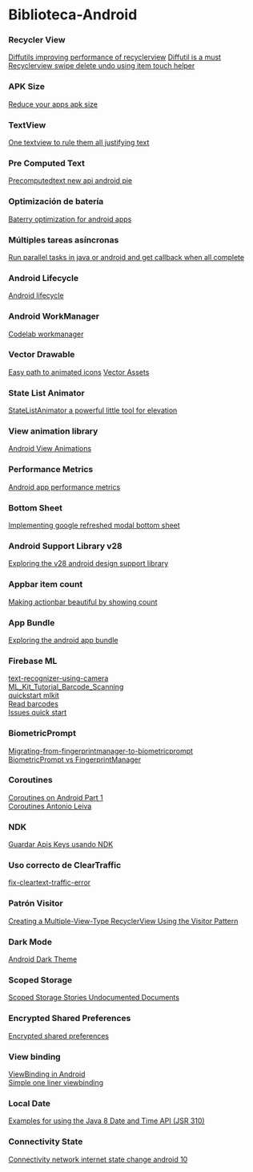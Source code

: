 # Biblioteca-Android

### Recycler View
[Diffutils improving performance of recyclerview](https://medium.com/mindorks/diffutils-improving-performance-of-recyclerview-102b254a9e4a)
[Diffutil is a must](https://proandroiddev.com/diffutil-is-a-must-797502bc1149)
[Recyclerview swipe delete undo using item touch helper](https://www.androidhive.info/2017/09/android-recyclerview-swipe-delete-undo-using-itemtouchhelper/)
 
### APK Size
[Reduce your apps apk size](https://www.codementor.io/bapusahebpatil/reduce-your-app-s-apk-size-even-if-you-use-realm-n1cif4bhz)

### TextView
[One textview to rule them all justifying text](https://www.codementor.io/rugvedambekar/one-textview-to-rule-them-all-justifying-text-on-android-eq6ihy455)

### Pre Computed Text 
[Precomputedtext new api android pie](https://medium.com/mindorks/precomputedtext-new-api-in-android-pie-74eb8f420ee6)

### Optimización de batería
[Baterry optimization for android apps](https://blog.mindorks.com/battery-optimization-for-android-apps-f4ef6170ff70)

### Múltiples tareas asíncronas
[Run parallel tasks in java or android and get callback when all complete](https://blog.mindorks.com/run-parallel-tasks-in-java-or-android-and-get-callback-when-all-complete-video)

### Android Lifecycle
[Android lifecycle](https://codelabs.developers.google.com/codelabs/android-lifecycles/#0)

### Android WorkManager
[Codelab workmanager](https://codelabs.developers.google.com/codelabs/android-workmanager/#0)

### Vector Drawable
[Easy path to animated icons](https://sourcediving.com/android-recipes-the-easy-path-to-animated-icons-878bffcb0920)
[Vector Assets](https://www.youtube.com/watch?v=fgbl34me3kk)

### State List Animator
[StateListAnimator a powerful little tool for elevation](https://proandroiddev.com/statelistanimator-a-powerful-little-tool-for-elevation-animation-4b31781e98a0)

### View animation library
[Android View Animations](https://mindorks.com/android/store/Animations/daimajia/androidviewanimations)

### Performance Metrics
[Android app performance metrics](https://blog.mindorks.com/android-app-performance-metrics-a1176334186e)

### Bottom Sheet
[Implementing google refreshed modal bottom sheet](https://medium.com/halcyon-mobile/implementing-googles-refreshed-modal-bottom-sheet-4e76cb5de65b)

### Android Support Library v28 
[Exploring the v28 android design support library](https://medium.com/google-developer-experts/exploring-the-v28-android-design-support-library-2c96c6031ae8)

### Appbar item count
[Making actionbar beautiful by showing count](https://medium.com/mindorks/making-actionbar-beautiful-by-showing-count-on-actionbar-icon-ed3a3a1a74ea)

### App Bundle
[Exploring the android app bundle](https://medium.com/google-developer-experts/exploring-the-android-app-bundle-ca16846fa3d7)

### Firebase ML
[text-recognizer-using-camera](https://mobikul.com/android-text-recognizer-using-camera-and-firebase-ml-kit) <br>
[ML_Kit_Tutorial_Barcode_Scanning](https://hoineki.com/article.php?a=ML_Kit_Tutorial_Barcode_Scanning17) <br>
[quickstart mlkit](https://github.com/firebase/quickstart-android/tree/master/mlkit) <br>
[Read barcodes](https://firebase.google.com/docs/ml-kit/android/read-barcodes#run-the-barcode-detector) <br>
[Issues quick start](https://github.com/firebase/quickstart-android/issues/703)

### BiometricPrompt
[Migrating-from-fingerprintmanager-to-biometricprompt](https://medium.com/androiddevelopers/migrating-from-fingerprintmanager-to-biometricprompt-4bc5f570dccd) <br>
[BiometricPrompt vs FingerprintManager](https://edit.theappbusiness.com/androidx-biometricprompt-vs-fingerprintmanager-the-good-and-the-ugly-c15a1b3a67d7)

### Coroutines
[Coroutines on Android Part 1](https://medium.com/androiddevelopers/coroutines-on-android-part-i-getting-the-background-3e0e54d20bb)<br>
[Coroutines Antonio Leiva](https://www.youtube.com/watch?v=KqLtW8d8PXY)

### NDK 
[Guardar Apis Keys usando NDK](https://medium.com/@sagarsuri56/secure-your-api-keys-locally-like-a-champ-985bb8bbed18)

### Uso correcto de ClearTraffic
[fix-cleartext-traffic-error](https://medium.com/@son.rommer/fix-cleartext-traffic-error-in-android-9-pie-2f4e9e2235e6)

### Patrón Visitor
[Creating a Multiple-View-Type RecyclerView Using the Visitor Pattern](https://medium.com/@slarsoncreative/creating-a-multiple-view-type-recyclerview-using-the-visitor-pattern-1184d8732167)

### Dark Mode
[Android Dark Theme](https://www.netguru.com/codestories/android-dark-theme)

### Scoped Storage
[Scoped Storage Stories Undocumented Documents](https://commonsware.com/blog/2020/02/15/scoped-storage-stories-undocumented-documents.html)

### Encrypted Shared Preferences
[Encrypted shared preferences](https://www.rockandnull.com/encrypted-shared-preferences/)

### View binding
[ViewBinding in Android](https://medium.com/better-programming/everything-you-should-know-about-viewbinding-in-android-52552af9e8ba)<br>
[Simple one liner viewbinding](https://medium.com/@Zhuinden/simple-one-liner-viewbinding-in-fragments-and-activities-with-kotlin-961430c6c07c)

### Local Date
[Examples for using the Java 8 Date and Time API (JSR 310)](https://gist.github.com/mscharhag/9195718)

### Connectivity State
[Connectivity network internet state change android 10](https://proandroiddev.com/connectivity-network-internet-state-change-on-android-10-and-above-311fb761925)
